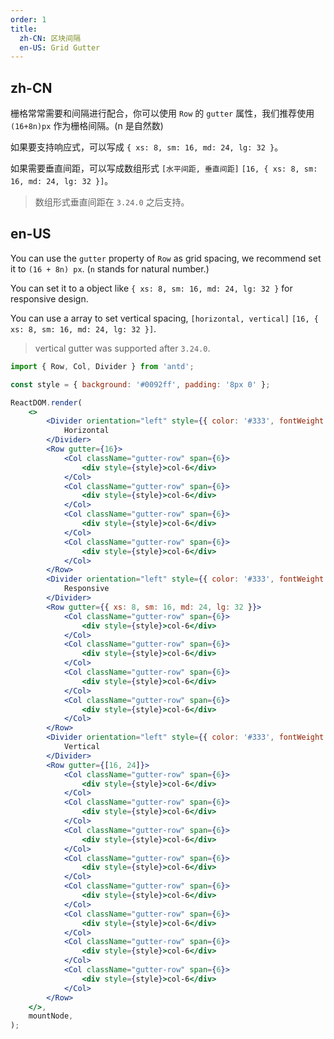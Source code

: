```yaml
---
order: 1
title:
  zh-CN: 区块间隔
  en-US: Grid Gutter
---
```


## zh-CN

栅格常常需要和间隔进行配合，你可以使用 `Row` 的 `gutter` 属性，我们推荐使用 `(16+8n)px` 作为栅格间隔。(n 是自然数)

如果要支持响应式，可以写成 `{ xs: 8, sm: 16, md: 24, lg: 32 }`。

如果需要垂直间距，可以写成数组形式 `[水平间距, 垂直间距]` `[16, { xs: 8, sm: 16, md: 24, lg: 32 }]`。

> 数组形式垂直间距在 `3.24.0` 之后支持。

## en-US

You can use the `gutter` property of `Row` as grid spacing, we recommend set it to `(16 + 8n) px`. (`n` stands for natural number.)

You can set it to a object like `{ xs: 8, sm: 16, md: 24, lg: 32 }` for responsive design.

You can use a array to set vertical spacing, `[horizontal, vertical]` `[16, { xs: 8, sm: 16, md: 24, lg: 32 }]`.

> vertical gutter was supported after `3.24.0`.

```jsx
import { Row, Col, Divider } from 'antd';

const style = { background: '#0092ff', padding: '8px 0' };

ReactDOM.render(
	<>
		<Divider orientation="left" style={{ color: '#333', fontWeight: 'normal' }}>
			Horizontal
		</Divider>
		<Row gutter={16}>
			<Col className="gutter-row" span={6}>
				<div style={style}>col-6</div>
			</Col>
			<Col className="gutter-row" span={6}>
				<div style={style}>col-6</div>
			</Col>
			<Col className="gutter-row" span={6}>
				<div style={style}>col-6</div>
			</Col>
			<Col className="gutter-row" span={6}>
				<div style={style}>col-6</div>
			</Col>
		</Row>
		<Divider orientation="left" style={{ color: '#333', fontWeight: 'normal' }}>
			Responsive
		</Divider>
		<Row gutter={{ xs: 8, sm: 16, md: 24, lg: 32 }}>
			<Col className="gutter-row" span={6}>
				<div style={style}>col-6</div>
			</Col>
			<Col className="gutter-row" span={6}>
				<div style={style}>col-6</div>
			</Col>
			<Col className="gutter-row" span={6}>
				<div style={style}>col-6</div>
			</Col>
			<Col className="gutter-row" span={6}>
				<div style={style}>col-6</div>
			</Col>
		</Row>
		<Divider orientation="left" style={{ color: '#333', fontWeight: 'normal' }}>
			Vertical
		</Divider>
		<Row gutter={[16, 24]}>
			<Col className="gutter-row" span={6}>
				<div style={style}>col-6</div>
			</Col>
			<Col className="gutter-row" span={6}>
				<div style={style}>col-6</div>
			</Col>
			<Col className="gutter-row" span={6}>
				<div style={style}>col-6</div>
			</Col>
			<Col className="gutter-row" span={6}>
				<div style={style}>col-6</div>
			</Col>
			<Col className="gutter-row" span={6}>
				<div style={style}>col-6</div>
			</Col>
			<Col className="gutter-row" span={6}>
				<div style={style}>col-6</div>
			</Col>
			<Col className="gutter-row" span={6}>
				<div style={style}>col-6</div>
			</Col>
			<Col className="gutter-row" span={6}>
				<div style={style}>col-6</div>
			</Col>
		</Row>
	</>,
	mountNode,
);
```
